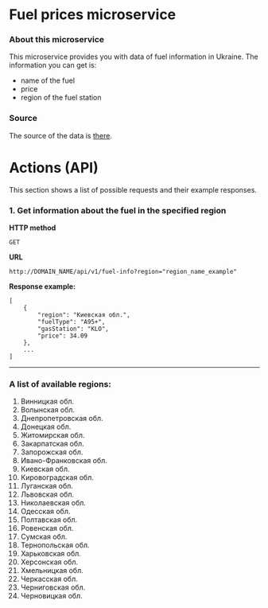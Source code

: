 # **Fuel prices microservice**
### About this microservice
This microservice provides you with data of fuel information in Ukraine.
The information you can get is:
- name of the fuel
- price
- region of the fuel station

### Source
The source of the data is [there](https://index.minfin.com.ua/markets/fuel/detail/).

# Actions (API)
This section shows a list of possible requests and their example responses.
### 1. Get information about the fuel in the specified region
**HTTP method**
```
GET
```
**URL**
```
http://DOMAIN_NAME/api/v1/fuel-info?region="region_name_example"
```
**Response example:**
```jsonc
[
    {
        "region": "Киевская обл.",
        "fuelType": "А95+",
        "gasStation": "KLO",
        "price": 34.09
    },
    ... 
]    
```

---

### A list of available regions:
<ol>
    <li>Винницкая обл.</li>
<li>Волынская обл.</li>
<li>Днепропетровская обл.</li>
<li>Донецкая обл.</li>
<li>Житомирская обл.</li>
<li>Закарпатская обл.</li>
<li>Запорожская обл.</li>
<li>Ивано-Франковская обл.</li>
<li>Киевская обл.</li>
<li>Кировоградская обл.</li>
<li>Луганская обл.</li>
<li>Львовская обл.</li>
<li>Николаевская обл.</li>
<li>Одесская обл.</li>
<li>Полтавская обл.</li>
<li>Ровенская обл.</li>
<li>Сумская обл.</li>
<li>Тернопольская обл.</li>
<li>Харьковская обл.</li>
<li>Херсонская обл.</li>
<li>Хмельницкая обл.</li>
<li>Черкасская обл.</li>
<li>Черниговская обл.</li>
<li>Черновицкая обл.</li>
</ol>    
